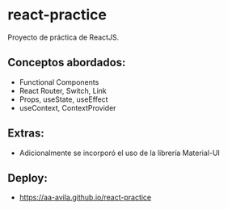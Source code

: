 # react-practice

Proyecto de práctica de ReactJS.

## Conceptos abordados:

- Functional Components
- React Router, Switch, Link
- Props, useState, useEffect
- useContext, ContextProvider

## Extras:

- Adicionalmente se incorporó el uso de la librería Material-UI

## Deploy:

- https://aa-avila.github.io/react-practice
